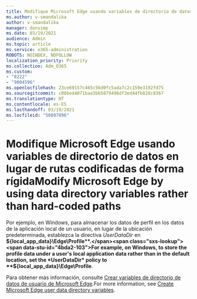 ```yaml
---
title: Modifique Microsoft Edge usando variables de directorio de datos en lugar de rutas codificadas de forma rígida
ms.author: v-smandalika
author: v-smandalika
manager: dansimp
ms.date: 03/19/2021
audience: Admin
ms.topic: article
ms.service: o365-administration
ROBOTS: NOINDEX, NOFOLLOW
localization_priority: Priority
ms.collection: Adm_O365
ms.custom:
- "8222"
- "9004596"
ms.openlocfilehash: 23ce69157c465c56d0fc5ada7c2c159e3192fd75
ms.sourcegitcommit: c08bed4071baa3bb5879496df3ed44fb828c8367
ms.translationtype: HT
ms.contentlocale: es-ES
ms.lasthandoff: 03/19/2021
ms.locfileid: "50897896"
---
```

# <a name="modify-microsoft-edge-by-using-data-directory-variables-rather-than-hard-coded-paths"></a><span data-ttu-id="4bda2-102">Modifique Microsoft Edge usando variables de directorio de datos en lugar de rutas codificadas de forma rígida</span><span class="sxs-lookup"><span data-stu-id="4bda2-102">Modify Microsoft Edge by using data directory variables rather than hard-coded paths</span></span>

<span data-ttu-id="4bda2-103">Por ejemplo, en Windows, para almacenar los datos de perfil en los datos de la aplicación local de un usuario, en lugar de la ubicación predeterminada, establezca la directiva *UserDataDir* en **${local_app_data}\Edge\Profile**.</span><span class="sxs-lookup"><span data-stu-id="4bda2-103">For example, on Windows, to store the profile data under a user's local application data rather than in the default location, set the *UserDataDir* policy to **${local_app_data}\Edge\Profile**.</span></span>

<span data-ttu-id="4bda2-104">Para obtener más información, consulte [Crear variables de directorio de datos de usuario de Microsoft Edge](https://docs.microsoft.com/deployedge/microsoft-edge-policies).</span><span class="sxs-lookup"><span data-stu-id="4bda2-104">For more information, see [Create Microsoft Edge user data directory variables](https://docs.microsoft.com/deployedge/microsoft-edge-policies).</span></span>